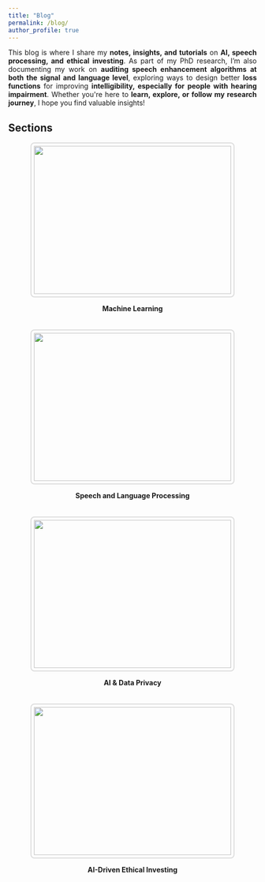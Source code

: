 ```yaml
---
title: "Blog"
permalink: /blog/
author_profile: true
---
```


<p style="text-align: justify;">
This blog is where I share my <strong>notes, insights, and tutorials</strong> on <strong>AI, speech processing, and ethical investing</strong>. 
As part of my PhD research, I’m also documenting my work on <strong>auditing speech enhancement algorithms at both the signal and language level</strong>, 
exploring ways to design better <strong>loss functions</strong> for improving <strong>intelligibility, especially for people with hearing impairment</strong>. 
Whether you're here to <strong>learn, explore, or follow my research journey</strong>, I hope you find valuable insights!
</p>

## Sections

<div style="display: flex; flex-wrap: wrap; gap: 20px;">

  <div style="text-align: center; flex: 1;">
    <img src="{{ site.baseurl }}/files/blog/machine-learning.png" width="400px" height="300px" 
         style="border: 2px solid #ddd; border-radius: 8px; padding: 5px;">
    <p><strong>Machine Learning</strong></p>
  </div>

  <div style="text-align: center; flex: 1;">
    <img src="{{ site.baseurl }}/files/blog/speech-and-language-processing-.jpg" width="400px" height="300px" 
         style="border: 2px solid #ddd; border-radius: 8px; padding: 5px;">
    <p><strong>Speech and Language Processing</strong></p>
  </div>

</div>

<div style="display: flex; flex-wrap: wrap; gap: 20px; margin-top: 20px;">

  <div style="text-align: center; flex: 1;">
    <img src="{{ site.baseurl }}/files/blog/ai-and-data-privacy.png" width="400px" height="300px" 
         style="border: 2px solid #ddd; border-radius: 8px; padding: 5px;">
    <p><strong>AI & Data Privacy</strong></p>
  </div>

  <div style="text-align: center; flex: 1;">
    <img src="{{ site.baseurl }}/files/blog/ai-driven-ethical-investing.jpg" width="400px" height="300px" 
         style="border: 2px solid #ddd; border-radius: 8px; padding: 5px;">
    <p><strong>AI-Driven Ethical Investing</strong></p>
  </div>

</div>

